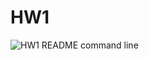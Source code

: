 # HW1

![HW1 README command line](https://user-images.githubusercontent.com/98851959/152478145-db578bed-6eb4-466c-bc07-f6952224d763.PNG)
